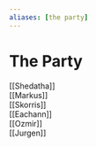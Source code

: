 ```yaml
---
aliases: [the party]
---
```

# The Party
[[Shedatha]]  
[[Markus]]  
[[Skorris]]  
[[Eachann]]  
[[Ozmir]]  
[[Jurgen]]

